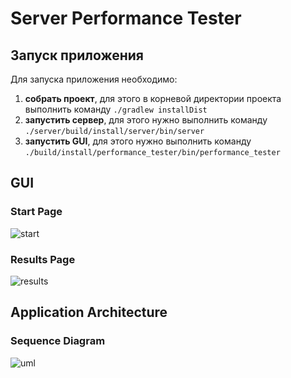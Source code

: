 # Server Performance Tester

## Запуск приложения

Для запуска приложения необходимо:
1. **собрать проект**, для этого в корневой директории проекта выполнить команду `./gradlew installDist`
2. **запустить сервер**, для этого нужно выполнить команду `./server/build/install/server/bin/server`
3. **запустить GUI**, для этого нужно выполнить команду `./build/install/performance_tester/bin/performance_tester`

## GUI

### Start Page

![start](https://github.com/natalymr/spbau_java_hw/blob/sem2-AM/pictures/start.png?raw=true)

### Results Page

![results](https://github.com/natalymr/spbau_java_hw/blob/sem2-AM/pictures/results.png?raw=true)

## Application Architecture

### Sequence Diagram

![uml](https://github.com/natalymr/spbau_java_hw/blob/sem2-AM/pictures/uml.png?raw=true)
